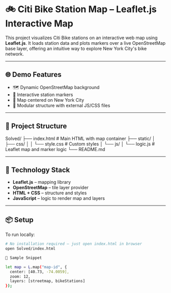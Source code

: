 # 🚲 Citi Bike Station Map – Leaflet.js Interactive Map

This project visualizes Citi Bike stations on an interactive web map using **Leaflet.js**. It loads station data and plots markers over a live OpenStreetMap base layer, offering an intuitive way to explore New York City's bike network.

---

## 🌐 Demo Features

- 🗺️ Dynamic OpenStreetMap background
- 📍 Interactive station markers
- 🧭 Map centered on New York City
- 🧩 Modular structure with external JS/CSS files

---

## 📁 Project Structure

Solved/
├── index.html # Main HTML with map container
├── static/
│ ├── css/
│ │ └── style.css # Custom styles
│ └── js/
│ └── logic.js # Leaflet map and marker logic
└── README.md


---

## 🧪 Technology Stack

- **Leaflet.js** – mapping library
- **OpenStreetMap** – tile layer provider
- **HTML + CSS** – structure and styles
- **JavaScript** – logic to render map and layers

---

## 📦 Setup

To run locally:

```bash
# No installation required – just open index.html in browser
open Solved/index.html

🧩 Sample Snippet

let map = L.map("map-id", {
  center: [40.73, -74.0059],
  zoom: 12,
  layers: [streetmap, bikeStations]
});
